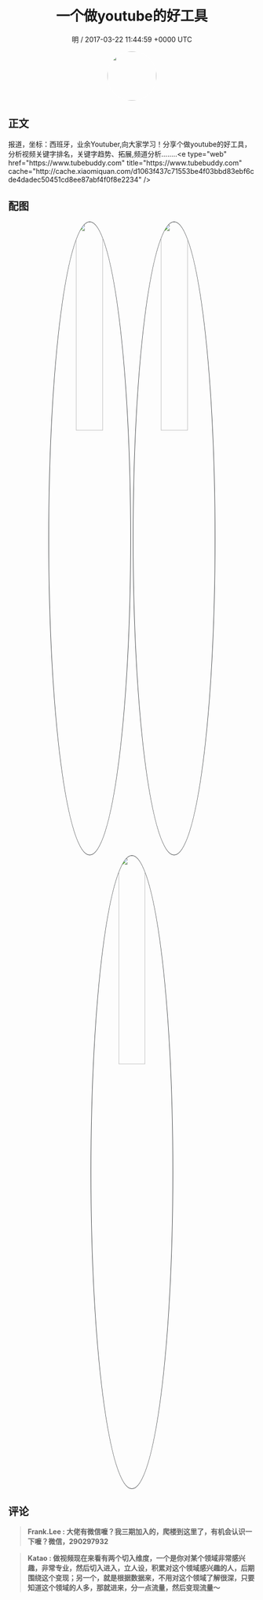 <h1 align="center">一个做youtube的好工具</h1>
<p align="center">
    <a>明 / 2017-03-22 11:44:59 &#43;0000 UTC</a>
</p>

<div align="center">
    <img src="https://images.zsxq.com/Fm9ngSpNli4GjtrI-CIPClWqnBXH?e=1590940799&amp;token=kIxbL07-8jAj8w1n4s9zv64FuZZNEATmlU_Vm6zD:FV7r3DsC4h3ZN_L88txMd3d7I_k=" width="100" height="100" style="border:1px solid;border-radius:50%; color:#ffffff"/>
</div>

## 正文

<div>
报道，坐标：西班牙，业余Youtuber,向大家学习！分享个做youtube的好工具，分析视频关键字排名，关键字趋势、拓展,频道分析........&lt;e type=&#34;web&#34; href=&#34;https://www.tubebuddy.com&#34; title=&#34;https://www.tubebuddy.com&#34; cache=&#34;http://cache.xiaomiquan.com/d1063f437c71553be4f03bbd83ebf6cde4dadec50451cd8ee87abf4f0f8e2234&#34; /&gt;
</div>

## 配图
<div class="image" align="center">

<img src="https://images.zsxq.com/Fgl4NzAwtdLO0PmuP6zlKn8WH-RP?imageMogr2/auto-orient/thumbnail/800x/format/jpg/blur/1x0/quality/75&amp;e=1590940799&amp;token=kIxbL07-8jAj8w1n4s9zv64FuZZNEATmlU_Vm6zD:RjKmwruBWirimNdFy6pmVaxlIIM=" width="33%" height="33%" style="border:1px solid;border-radius:50%; color:#3c3f41"/>

<img src="https://images.zsxq.com/FvlhxjoXvV5E1JYjE4JpPdBcYOwi?e=1590940799&amp;token=kIxbL07-8jAj8w1n4s9zv64FuZZNEATmlU_Vm6zD:-vUI97tubvolQxxCfjCmfB0lzJk=" width="33%" height="33%" style="border:1px solid;border-radius:50%; color:#3c3f41"/>

<img src="https://images.zsxq.com/FvOsyHPfEWX-Rn_rmZWWWg4IbUEi?e=1590940799&amp;token=kIxbL07-8jAj8w1n4s9zv64FuZZNEATmlU_Vm6zD:0SGEQ1HAmP-_joXRHoLDdwmotgI=" width="33%" height="33%" style="border:1px solid;border-radius:50%; color:#3c3f41"/>

</div>

## 评论

<div align="left">
<div>

<blockquote >
<span> <strong>Frank.Lee : 大佬有微信嚒？我三期加入的，爬楼到这里了，有机会认识一下嚒？微信，290297932 </strong></span>
</blockquote>

<blockquote >
<span> <strong>Katao : 做视频现在来看有两个切入维度，一个是你对某个领域非常感兴趣，非常专业，然后切入进入，立人设，积累对这个领域感兴趣的人，后期围绕这个变现；另一个，就是根据数据来，不用对这个领域了解很深，只要知道这个领域的人多，那就进来，分一点流量，然后变现流量～ </strong></span>
</blockquote>

</div>
</div>